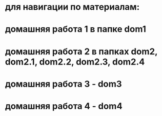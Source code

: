 # для навигации по материалам:
# домашняя работа 1 в папке dom1
# домашняя работа 2 в папках dom2, dom2.1, dom2.2, dom2.3, dom2.4
# домашняя работа 3 - dom3
# домашняя работа 4 - dom4
